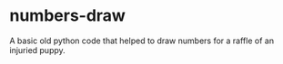 # numbers-draw
A basic old python code that helped to draw numbers for a raffle of an injuried puppy.
